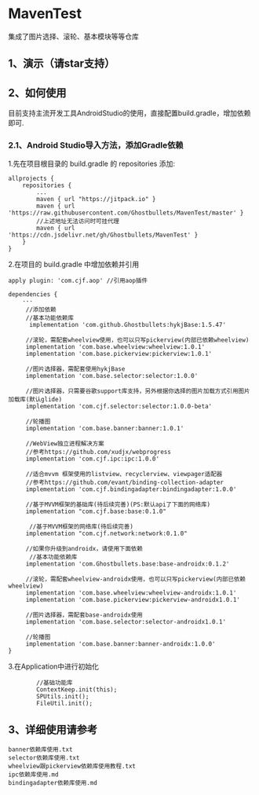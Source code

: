 # MavenTest
集成了图片选择、滚轮、基本模块等等仓库

## 1、演示（请star支持）

## 2、如何使用
目前支持主流开发工具AndroidStudio的使用，直接配置build.gradle，增加依赖即可.

### 2.1、Android Studio导入方法，添加Gradle依赖

1.先在项目根目录的 build.gradle 的 repositories 添加:
```
allprojects {
    repositories {
        ...
        maven { url "https://jitpack.io" }
        maven { url 'https://raw.githubusercontent.com/Ghostbullets/MavenTest/master' }
        //上述地址无法访问时可挂代理
        maven { url 'https://cdn.jsdelivr.net/gh/Ghostbullets/MavenTest' }
    }
}
```

2.在项目的 build.gradle 中增加依赖并引用

```
apply plugin: 'com.cjf.aop' //引用aop插件

dependencies {
    ···
     //添加依赖
     //基本功能依赖库
      implementation 'com.github.Ghostbullets:hykjBase:1.5.47'

     //滚轮，需配套wheelview使用，也可以只写pickerview(内部已依赖wheelview)
     implementation 'com.base.wheelview:wheelview:1.0.1'
     implementation 'com.base.pickerview:pickerview:1.0.1'

     //图片选择器，需配套使用hykjBase
     implementation 'com.base.selector:selector:1.0.0'
     
     //图片选择器，只需要谷歌support库支持，另外根据你选择的图片加载方式引用图片加载库(默认glide)
     implementation 'com.cjf.selector:selector:1.0.0-beta'
     
     //轮播图
     implementation 'com.base.banner:banner:1.0.1'
     
     //WebView独立进程解决方案
     //参考https://github.com/xudjx/webprogress
     implementation 'com.cjf.ipc:ipc:1.0.0'
     
     //适合mvvm 框架使用的listview、recyclerview、viewpager适配器
     //参考https://github.com/evant/binding-collection-adapter
     implementation 'com.cjf.bindingadapter:bindingadapter:1.0.0'
     
     //基于MVVM框架的基础库(待后续完善)(PS:默认api了下面的网络库)
     implementation "com.cjf.base:base:0.1.0"
     
      //基于MVVM框架的网络库(待后续完善)
     implementation "com.cjf.network:network:0.1.0"

     //如果你升级到androidx，请使用下面依赖
      //基本功能依赖库
     implementation 'com.Ghostbullets.base:base-androidx:0.1.2'

     //滚轮，需配套wheelview-androidx使用，也可以只写pickerview(内部已依赖wheelview)
     implementation 'com.base.wheelview:wheelview-androidx:1.0.1'
     implementation 'com.base.pickerview:pickerview-androidx1.0.1'

     //图片选择器，需配套base-androidx使用
     implementation 'com.base.selector:selector-androidx1.0.1'
     
     //轮播图
     implementation 'com.base.banner:banner-androidx:1.0.0'
}
```

3.在Application中进行初始化

```
        //基础功能库
        ContextKeep.init(this);
        SPUtils.init();
        FileUtil.init();
```

## 3、详细使用请参考
    banner依赖库使用.txt  
    selector依赖库使用.txt
    wheelview跟pickerview依赖库使用教程.txt
    ipc依赖库使用.md
    bindingadapter依赖库使用.md

